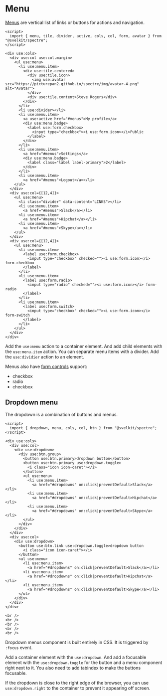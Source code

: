 # Menu

[Menus](https://picturepan2.github.io/spectre/components/menu.html) are vertical list of links or buttons for actions and navigation.

```example
<script>
  import { menu, tile, divider, active, cols, col, form, avatar } from "@svelkit/spectre";
</script>

<div use:cols>
  <div use:col use:col.margin>
    <ul use:menu>
      <li use:menu.item>
        <div use:tile.centered>
          <div use:tile.icon>
            <img use:avatar src="https://picturepan2.github.io/spectre/img/avatar-4.png" alt="Avatar">
          </div>
          <div use:tile.content>Steve Rogers</div>
        </div>
      </li>
      <li use:divider></li>
      <li use:menu.item>
        <a use:active href="#menus">My profile</a>
        <div use:menu.badge>
          <label use:form.checkbox>
            <input type="checkbox"><i use:form.icon></i>Public
          </label>
        </div>
      </li>
      <li use:menu.item>
        <a href="#menus">Settings</a>
        <div use:menu.badge>
          <label class="label label-primary">2</label>
        </div>
      </li>
      <li use:menu.item>
        <a href="#menus">Logout</a></li>
    </ul>
  </div>
  <div use:col={[12,4]}>
    <ul use:menu>
      <li class="divider" data-content="LINKS"></li>
      <li use:menu.item>
        <a href="#menus">Slack</a></li>
      <li use:menu.item>
        <a href="#menus">Hipchat</a></li>
      <li use:menu.item>
        <a href="#menus">Skype</a></li>
    </ul>
  </div>
  <div use:col={[12,4]}>
    <ul use:menu>
      <li use:menu.item>
        <label use:form.checkbox>
          <input type="checkbox" checked=""><i use:form.icon></i> form-checkbox
        </label>
      </li>
      <li use:menu.item>
        <label use:form.radio>
          <input type="radio" checked=""><i use:form.icon></i> form-radio
        </label>
      </li>
      <li use:menu.item>
        <label use:form.switch>
          <input type="checkbox" checked=""><i use:form.icon></i> form-switch
        </label>
      </li>
    </ul>
  </div>
</div>
```

Add the `use:menu` action to a container element. And add child elements with the `use:menu.item` action. You can separate menu items with a divider. Add the `use:dividier` action to an element.

Menus also have [form controls](https://picturepan2.github.io/spectre/elements/forms.html) support:

- checkbox
- radio
- checkbox

## Dropdown menu

The dropdown is a combination of buttons and menus.

```example
<script>
  import { dropdown, menu, cols, col, btn } from "@svelkit/spectre";
</script>

<div use:cols>
  <div use:col>
    <div use:dropdown>
      <div use:btn.group>
        <button use:btn.primary>dropdown button</button>
        <button use:btn.primary use:dropdown.toggle>
          <i class="icon icon-caret"></i>
        </button>
        <ul use:menu>
          <li use:menu.item>
            <a href="#dropdowns" on:click|preventDefault>Slack</a></li>
          <li use:menu.item>
            <a href="#dropdowns" on:click|preventDefault>Hipchat</a></li>
          <li use:menu.item>
            <a href="#dropdowns" on:click|preventDefault>Skype</a></li>
        </ul>
      </div>
    </div>
  </div>
  <div use:col>
    <div use:dropdown>
      <button use:btn.link use:dropdown.toggle>dropdown button
        <i class="icon icon-caret"></i>
      </button>
      <ul use:menu>
        <li use:menu.item>
          <a href="#dropdowns" on:click|preventDefault>Slack</a></li>
        <li use:menu.item>
          <a href="#dropdowns" on:click|preventDefault>Hipchat</a></li>
        <li use:menu.item>
          <a href="#dropdowns" on:click|preventDefault>Skype</a></li>
      </ul>
    </div>
  </div>
</div>

<br />
<br />
<br />
<br />
<br />
```

Dropdown menus component is built entirely in CSS. It is triggered by `:focus` event.

Add a container element with the `use:dropdown`. And add a focusable element with the `use:dropdown.toggle` for the button and a menu component right next to it. You also need to add tabindex to make the buttons focusable.

If the dropdown is close to the right edge of the browser, you can use `use:dropdown.right` to the container to prevent it appearing off screen.
